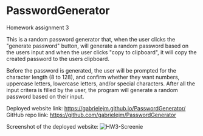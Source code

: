 # PasswordGenerator

Homework assignment 3

This is a random password generator that, when the user clicks the "generate password" button, will generate a random password based on the users input and when the user clicks "copy to clipboard", it will copy the created password to the users clipboard.

Before the password is generated, the user will be prompted for the character length (8 to 128), and confirm whether they want numbers, uppercase letters, lowercase letters, and/or special characters. After all the input critera is filled by the user, the program will generate a random password based on their input.

Deployed website link: https://gabrielejm.github.io/PasswordGenerator/
GitHub repo link: https://github.com/gabrielejm/PasswordGenerator

Screenshot of the deployed website:
![HW3-Screenie](https://user-images.githubusercontent.com/63600183/93949883-e1a14200-fd0f-11ea-8d84-2504c4974d0c.PNG)